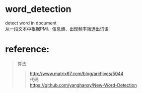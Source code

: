 # word_detection
detect word in document<br>
从一段文本中根据PMI、信息熵、出现频率筛选出词语

# reference:
>算法<br>
>>http://www.matrix67.com/blog/archives/5044<br>
>代码<br>
>>https://github.com/yanghanxy/New-Word-Detection
